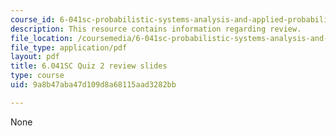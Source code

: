 ```yaml
---
course_id: 6-041sc-probabilistic-systems-analysis-and-applied-probability-fall-2013
description: This resource contains information regarding review.
file_location: /coursemedia/6-041sc-probabilistic-systems-analysis-and-applied-probability-fall-2013/9a8b47aba47d109d8a68115aad3282bb_MIT6_041SCF13_quiz02_revi.pdf
file_type: application/pdf
layout: pdf
title: 6.041SC Quiz 2 review slides
type: course
uid: 9a8b47aba47d109d8a68115aad3282bb

---
```

None